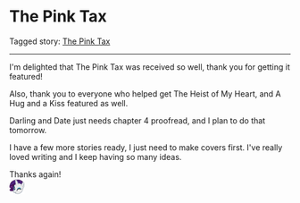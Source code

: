 # The Pink Tax

Tagged story: [The Pink Tax](https://www.fimfiction.net/story/539422/the-pink-tax)

***

I'm delighted that The Pink Tax was received so well, thank you for getting it featured!

Also, thank you to everyone who helped get The Heist of My Heart, and A Hug and a Kiss featured as well.

Darling and Date just needs chapter 4 proofread, and I plan to do that tomorrow.

I have a few more stories ready, I just need to make covers first. I've really loved writing and I keep having so many ideas.

Thanks again!  
![:raritywink:](../../../emotes/raritywink.png)

